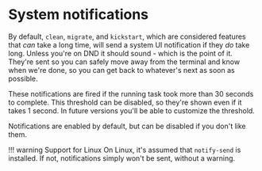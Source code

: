 # System notifications

By default, `clean`, `migrate`, and `kickstart`, which are considered features that _can_ take a long time, will send a system UI notification if they _do_ take long. Unless you're on DND it should sound - which is the point of it. They're sent so you can safely move away from the terminal and know when we're done, so you can get back to whatever's next as soon as possible.

These notifications are fired if the running task took more than 30 seconds to complete. This threshold can be disabled, so they're shown even if it takes 1 second. In future versions you'll be able to customize the threshold.

Notifications are enabled by default, but can be disabled if you don't like them.

!!! warning Support for Linux
    On Linux, it's assumed that `notify-send` is installed. If not, notifications simply won't be sent, without a warning.
